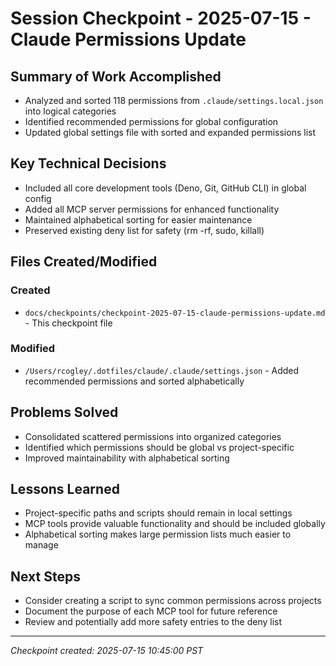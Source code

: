 # Session Checkpoint - 2025-07-15 - Claude Permissions Update

## Summary of Work Accomplished

- Analyzed and sorted 118 permissions from `.claude/settings.local.json` into
  logical categories
- Identified recommended permissions for global configuration
- Updated global settings file with sorted and expanded permissions list

## Key Technical Decisions

- Included all core development tools (Deno, Git, GitHub CLI) in global config
- Added all MCP server permissions for enhanced functionality
- Maintained alphabetical sorting for easier maintenance
- Preserved existing deny list for safety (rm -rf, sudo, killall)

## Files Created/Modified

### Created

- `docs/checkpoints/checkpoint-2025-07-15-claude-permissions-update.md` - This
  checkpoint file

### Modified

- `/Users/rcogley/.dotfiles/claude/.claude/settings.json` - Added recommended
  permissions and sorted alphabetically

## Problems Solved

- Consolidated scattered permissions into organized categories
- Identified which permissions should be global vs project-specific
- Improved maintainability with alphabetical sorting

## Lessons Learned

- Project-specific paths and scripts should remain in local settings
- MCP tools provide valuable functionality and should be included globally
- Alphabetical sorting makes large permission lists much easier to manage

## Next Steps

- Consider creating a script to sync common permissions across projects
- Document the purpose of each MCP tool for future reference
- Review and potentially add more safety entries to the deny list

---

_Checkpoint created: 2025-07-15 10:45:00 PST_
